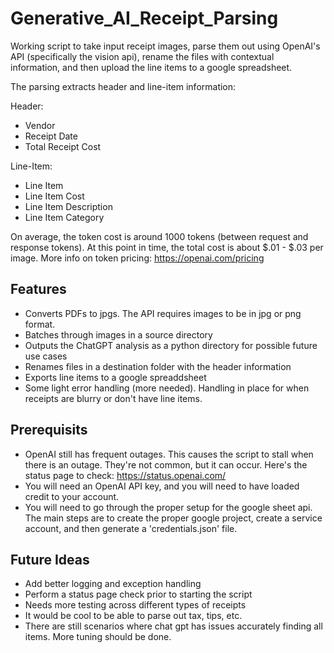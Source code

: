 # Generative_AI_Receipt_Parsing

Working script to take input receipt images, parse them out using OpenAI's API (specifically the vision api), rename the files with contextual information, and then upload the line items to a google spreadsheet.

The parsing extracts header and line-item information:

Header:
- Vendor
- Receipt Date
- Total Receipt Cost

Line-Item:
- Line Item
- Line Item Cost
- Line Item Description
- Line Item Category

On average, the token cost is around 1000 tokens (between request and response tokens). At this point in time, the total cost is about $.01 - $.03 per image. 
More info on token pricing: https://openai.com/pricing
## Features

- Converts PDFs to jpgs. The API requires images to be in jpg or png format.
- Batches through images in a source directory
- Outputs the ChatGPT analysis as a python directory for possible future use cases
- Renames files in a destination folder with the header information
- Exports line items to a google spreaddsheet
- Some light error handling (more needed). Handling in place for when receipts are blurry or don't have line items.

## Prerequisits

- OpenAI still has frequent outages. This causes the script to stall when there is an outage. They're not common, but it can occur. Here's the status page to check: https://status.openai.com/
- You will need an OpenAI API key, and you will need to have loaded credit to your account.
- You will need to go through the proper setup for the google sheet api. The main steps are to create the proper google project, create a service account, and then generate a 'credentials.json' file.

## Future Ideas

- Add better logging and exception handling
- Perform a status page check prior to starting the script
- Needs more testing across different types of receipts
- It would be cool to be able to parse out tax, tips, etc.
- There are still scenarios where chat gpt has issues accurately finding all items. More tuning should be done.
